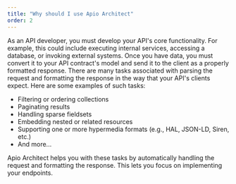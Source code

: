 ```yaml
---
title: "Why should I use Apio Architect"
order: 2
---
```


As an API developer, you must develop your API's core functionality. For example, this could include executing internal services, accessing a database, or invoking external systems. Once you have data, you must convert it to your API contract's model and send it to the client as a properly formatted response. There are many tasks associated with parsing the request and formatting the response in the way that your API's clients expect. Here are some examples of such tasks:
<!-- TODO add links to the different pages explaining each feature -->

-   Filtering or ordering collections
-   Paginating results
-   Handling sparse fieldsets
-   Embedding nested or related resources
-   Supporting one or more hypermedia formats (e.g., HAL, JSON-LD, Siren, etc.)
-   And more...

Apio Architect helps you with these tasks by automatically handling the request and formatting the response. This lets you focus on implementing your endpoints. 
